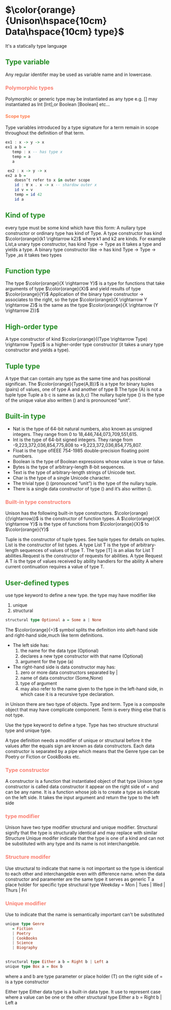 
# $\color{orange}{Unison\hspace{10cm} Data\hspace{10cm} type}$
It's a statically type language


## <span style="color:forestgreen">Type variable</span>
Any regular identifer may be used as variable name and in lowercase.

### <span style="color:salmon">Polymorphic types</span>
Polymorphic or generic type may be instantiated as any type e.g. [] may instantiated 
as Int [Int],or Boolean [Boolean] etc...

#### <span style="color:coral">Scope type</span>
Type variables introduced by a type signature for a term 
remain in scope throughout the definition of that term.
```haskell
ex1 : x -> y -> x
ex1 a b =
   temp : x -- has type x
   temp = a
   a

 ex2 : x -> y -> x
ex2 a b =
    doesn’t refer to x in outer scope
    id : ∀ x . x -> x -- shardow outer x
    id v = v
    temp = id 42
    id a
```
## <span style="color:forestgreen">Kind of type</span>
every type must be some kind which have this form:
A nullary type constructor or ordinary type has kind of Type.
A type constructor has kind $\color{orange}{k1 \rightarrow k2}$ where k1 and k2 are kinds.
For example List,a unary type constructor, has kind Type -> Type
as it takes a type and yields a type. 
A binary type constructor like -> has kind Type -> Type -> Type ,as it takes two types 

## <span style="color:forestgreen">Function type</span>
The type $\color{orange}{X \rightarrow Y}$ is a type for functions that take arguments of type $\color{orange}{X}$ and yield results of type $\color{orange}{Y}$
Application of the binary type constructor -> associates to the right, 
so the type $\color{orange}{X \rightarrow Y \rightarrow Z}$ is the same as the type $\color{orange}{X \rightarrow (Y \rightarrow Z)}$ 

## <span style="color:forestgreen">High-order type</span>
A type constructor of kind $\color{orange}{(Type \rightarrow Type) \rightarrow Type}$
is a higher-order type constructor (it takes a unary type constructor and yields a type).

## <span style="color:forestgreen">Tuple type</span>
A type that can contain any type as the same time and has positional significan.
The $\color{orange}{Type(A,B)}$ is a type for binary tuples (pairs) of values, one of type A and another of type B
The type (A) is not a tuple type
Tuple a b c is same as (a,b,c)
The nullary tuple type () is the type of the unique value also written () and is pronounced “unit”.

## <span style="color:forestgreen">Built-in type</span>
- Nat is the type of 64-bit natural numbers, also known as unsigned integers. 
They range from 0 to 18,446,744,073,709,551,615.
- Int is the type of 64-bit signed integers. 
They range from -9,223,372,036,854,775,808 to +9,223,372,036,854,775,807.
- Float is the type ofIEEE 754-1985 double-precision floating point numbers.
- Boolean is the type of Boolean expressions whose value is true or false.
- Bytes is the type of arbitrary-length 8-bit sequences. 
- Text is the type of arbitrary-length strings of Unicode text.
- Char is the type of a single Unicode character.
- The trivial type () (pronounced “unit”) is the type of the nullary tuple. 
- There is a single data constructor of type () and it’s also written ().

### <span style="color:salmon">Built-in type constructors</span>
Unison has the following built-in type constructors. 
$\color{orange}{(\rightarrow)}$ is the constructor of function types. A $\color{orange}{X \rightarrow Y}$ is the type of functions from $\color{orange}{X}$ to $\color{orange}{Y}$

Tuple is the constructor of tuple types. See tuple types for details on tuples.
List is the constructor of list types. 
A type List T is the type of arbitrary-length sequences of values of type T.
The type [T] is an alias for List T
abilities.Request is the constructor of requests for abilities. A type Request A T
is the type of values received by ability handlers for the ability A
where current continuation requires a value of type T.

## <span style="color:forestgreen">User-defined types</span>
use type keyword to define a new type. 
the type  may have modifier like
1. unique
2. structural
```haskell
structural type Optional a = Some a | None
```
The $\color{orange}{=}$ symbol splits the definition into aleft-hand side and right-hand side,much like term definitions.
- The left side has:
     1.  the name for the data type (Optional)
     2.  declares a new type constructor with that name (Optional)
     3.  argument for the type (a)
- The right-hand side is data constructor may  has:
    1. zero or more data constructors separated by | 
    2. name of data constructor (Some,None)
    3. type of argument
    4. may also refer to the name given to the type in the left-hand side, 
        in which case it is a recursive type declaration.





in Unison there are two type of objects. Type and term.
Type is a composite object that may have complicate component.
Term is every thing else that is not type.

Use the type keyword to define a type. Type has two structure
structural type and unique type. 
 
A type definition needs a modifier of
unique or structural before it the values after the equals sign are known as
data constructors. Each data constructor is separated by a pipe which means that the
Genre type can be Poetry or Fiction or CookBooks etc.

### <span style="color:salmon">Type constructor</span>
A constructor is a function that instantiated object of that type
Unison type constructor is called data constructor it appear on the right side of =
and can be any name. It is a function whose job is to create a type as indicate on the left side.
It takes the input argument and return the type to the left side 


### <span style="color:salmon">type modifier</span>
 Unison have two type modifier structural and unique modifier.
 Structural signify that the type is structurally identical and may replace with similar Structure
 Unique modifer indicate that the type is one of a kind and can not be substituted with any type and
 its name is not interchangeble.

 ### <span style="color:salmon">Structure modifer</span>
 Use structural to indicate that name is not important so the 
 type is identical to each other and interchangeble even with difference name.
 when the data constructor and paramenter are the same type
 it serves as generic T a place holder for specific type
structural type Weekday = Mon | Tues | Wed | Thurs | Fri

 ### <span style="color:salmon">Unique modifier</span>
 Use to indicate that the name is semantically important can't be substituted
 ```haskell
unique type Genre
    = Fiction
    | Poetry
    | CookBooks
    | Science
    | Biography
    

structural type Either a b = Right b | Left a
unique type Box a = Box b
```
 where a and b are type parameter or place holder (T)
 on the right side of = is a type constructor

 Either type
 Either data type is a built-in data type. 
 It use to represent case where a value can be one or the other 
structural type Either a b = Right b | Left a
